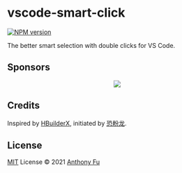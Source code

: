 # vscode-smart-click

[![NPM version](https://img.shields.io/npm/v/vscode-smart-click?color=a1b858&label=)](https://www.npmjs.com/package/vscode-smart-click)

The better smart selection with double clicks for VS Code.

## Sponsors

<p align="center">
  <a href="https://cdn.jsdelivr.net/gh/antfu/static/sponsors.svg">
    <img src='https://cdn.jsdelivr.net/gh/antfu/static/sponsors.png'/>
  </a>
</p>

## Credits

Inspired by [HBuilderX](https://www.dcloud.io/hbuilderx.html), initiated by [恐粉龙](https://space.bilibili.com/432190144).

## License

[MIT](./LICENSE) License © 2021 [Anthony Fu](https://github.com/antfu)
